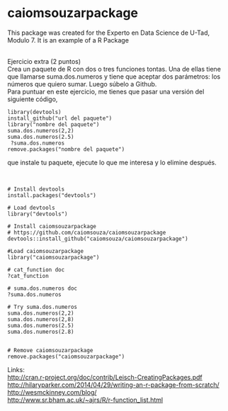 # caiomsouzarpackage

This package was created for the Experto en Data Science de U-Tad, Modulo 7. It is an example of a R Package<BR><BR>

Ejercicio extra (2 puntos)<BR>
Crea un paquete de R con dos o tres funciones tontas. Una de ellas tiene que llamarse suma.dos.numeros y tiene que aceptar dos parámetros: los números que quiero sumar. Luego súbelo a Github.<BR>
Para puntuar en este ejercicio, me tienes que pasar una versión del siguiente código,

```
library(devtools) 
install_github("url del paquete")
library("nombre del paquete")
suma.dos.numeros(2,2)
suma.dos.numeros(2.5)
￼?suma.dos.numeros
remove.packages("nombre del paquete")
```

que instale tu paquete, ejecute lo que me interesa y lo elimine después.<BR><BR>

```

# Install devtools
install.packages("devtools")

# Load devtools
library("devtools")

# Install caiomsouzarpackage
# https://github.com/caiomsouza/caiomsouzarpackage
devtools::install_github("caiomsouza/caiomsouzarpackage")

#Load caiomsouzarpackage
library("caiomsouzarpackage")

# cat_function doc
?cat_function

# suma.dos.numeros doc
?suma.dos.numeros

# Try suma.dos.numeros
suma.dos.numeros(2,2) 
suma.dos.numeros(2,8) 
suma.dos.numeros(2.5)
suma.dos.numeros(2.8)


# Remove caiomsouzarpackage
remove.packages("caiomsouzarpackage")

```

Links:<BR>
http://cran.r-project.org/doc/contrib/Leisch-CreatingPackages.pdf<BR>
http://hilaryparker.com/2014/04/29/writing-an-r-package-from-scratch/<BR>
http://wesmckinney.com/blog/<BR>
http://www.sr.bham.ac.uk/~ajrs/R/r-function_list.html<BR>
